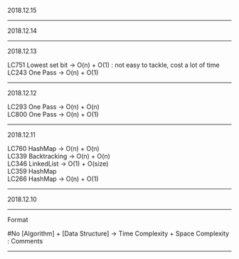 
2018.12.15

---
2018.12.14

---
2018.12.13

LC751 Lowest set bit -> O(n) + O(1) :  not easy to tackle, cost a lot of time
LC243 One Pass -> O(n) + O(1)

---

2018.12.12

LC293 One Pass -> O(n) + O(n) \
LC800 One Pass -> O(n) + O(1)


---

2018.12.11


LC760 HashMap -> O(n) + O(n) \
LC339 Backtracking -> O(n) + O(n) \
LC346 LinkedList -> O(1) + O(size) \
LC359 HashMap \
LC266 HashMap -> O(n) + O(1)

---

2018.12.10

---
Format

#No [Algorithm] + [Data Structure] -> Time Complexity + Space Complexity : Comments

---
